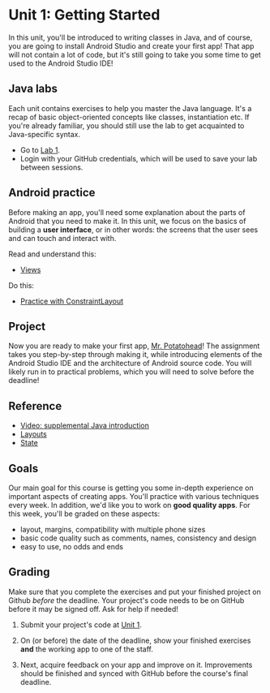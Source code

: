 # Unit 1: Getting Started

In this unit, you'll be introduced to writing classes in Java, and of course, you are going to install Android Studio and create your first app! That app will not contain a lot of code, but it's still going to take you some time to get used to the Android Studio IDE!


## Java labs

Each unit contains exercises to help you master the Java language. It's a recap of basic object-oriented concepts like classes, instantiation etc. If you're already familiar, you should still use the lab to get acquainted to Java-specific syntax.

- Go to [Lab 1](https://lab.cs50.io/Vluuks/AndroidPractice/labified/Week1/Lab/).
- Login with your GitHub credentials, which will be used to save your lab between sessions.


## Android practice

Before making an app, you'll need some explanation about the parts of Android that you need to make it. In this unit, we focus on the basics of building a **user interface**, or in other words: the screens that the user sees and can touch and interact with.

Read and understand this:

- [Views](/android-reference/views)

Do this:

- [Practice with ConstraintLayout](https://codelabs.developers.google.com/codelabs/constraint-layout/index.html)


## Project

Now you are ready to make your first app, [Mr. Potatohead](/guided/mr-potatohead)! The assignment takes you step-by-step through making it, while introducing elements of the Android Studio IDE and the architecture of Android source code. You will likely run in to practical problems, which you will need to solve before the deadline!


## Reference

- [Video: supplemental Java introduction](https://www.youtube.com/watch?v=UaxRRO9175A)
- [Layouts](/android-reference/layouts)
- [State](/android-reference/state)


## Goals

Our main goal for this course is getting you some in-depth experience on important aspects of creating apps. You'll practice with various techniques every week. In addition, we'd like you to work on **good quality apps**. For this week, you'll be graded on these aspects:

- layout, margins, compatibility with multiple phone sizes
- basic code quality such as comments, names, consistency and design
- easy to use, no odds and ends


## Grading

Make sure that you complete the exercises and put your finished project on Github *before* the deadline. Your project's code needs to be on GitHub before it may be signed off. Ask for help if needed!

1. Submit your project's code at [Unit 1](/submit/unit-1).

2. On (or before) the date of the deadline, show your finished exercises **and** the working app to one of the staff.

3. Next, acquire feedback on your app and improve on it. Improvements should be finished and synced with GitHub before the course's final deadline.
